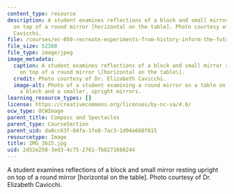 ```yaml
---
content_type: resource
description: A student examines reflections of a block and small mirror resting upright
  on top of a round mirror [horizontal on the table]. Photo courtesy of Dr. Elizabeth
  Cavicchi.
file: /courses/ec-050-recreate-experiments-from-history-inform-the-future-from-the-past-galileo-january-iap-2010/2d52e2503ed34c752761fb8271686244_IMG_3615.jpg
file_size: 52388
file_type: image/jpeg
image_metadata:
  caption: A student examines reflections of a block and small mirror resting upright
    on top of a round mirror \[horizontal on the table\].
  credit: Photo courtesy of Dr. Elizabeth Cavicchi.
  image-alt: Photo of a student examining a round mirror on a table on which is placed
    a block and a smaller, upright mirrors.
learning_resource_types: []
license: https://creativecommons.org/licenses/by-nc-sa/4.0/
ocw_type: OCWImage
parent_title: Compass and Spectacles
parent_type: CourseSection
parent_uid: da8cc63f-04fa-1fe8-7ac3-1d94a668f815
resourcetype: Image
title: IMG_3615.jpg
uid: 2d52e250-3ed3-4c75-2761-fb8271686244
---
```

A student examines reflections of a block and small mirror resting upright on top of a round mirror [horizontal on the table]. Photo courtesy of Dr. Elizabeth Cavicchi.